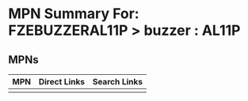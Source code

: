 



# MPN Summary For: FZEBUZZERAL11P > buzzer : AL11P

## MPNs
  

|MPN|Direct Links|Search Links|
| :--- | :--- | :--- |
||||
